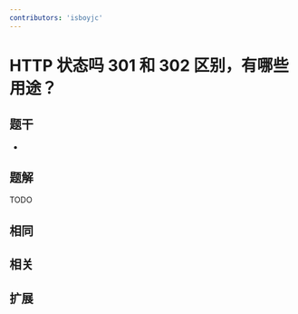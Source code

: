 ```yaml
---
contributors: 'isboyjc'
---
```


# HTTP 状态吗 301 和 302 区别，有哪些用途？


## 题干

- 



## 题解

<!-- ::: details 点我查看题解 -->

  TODO

<!-- ::: -->



## 相同


## 相关


## 扩展

